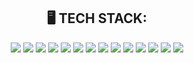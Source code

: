 <h2 align='center'>
🖥 TECH STACK:
</h2>
<div align='center', width='50%'>
  <img src='https://img.shields.io/badge/TypeScript-007ACC?style=for-the-badge&logo=typescript&logoColor=white' />
  <img src='https://img.shields.io/badge/JavaScript-323330?style=for-the-badge&logo=javascript&logoColor=F7DF1E' />
  <img src='https://img.shields.io/badge/React-20232A?style=for-the-badge&logo=react&logoColor=61DAFB' />
  <img src='https://img.shields.io/badge/Next-black?style=for-the-badge&logo=next.js&logoColor=white'/>
  <img src='https://img.shields.io/badge/tailwindcss-%2338B2AC.svg?style=for-the-badge&logo=tailwind-css&logoColor=white'/>
  <img src='https://img.shields.io/badge/Node.js-339933?style=for-the-badge&logo=nodedotjs&logoColor=white' />
  <img src='https://img.shields.io/badge/Express.js-000000?style=for-the-badge&logo=express&logoColor=white' />
  <img src='https://img.shields.io/badge/PostgreSQL-316192?style=for-the-badge&logo=postgresql&logoColor=white' />
  <img src='https://img.shields.io/badge/MongoDB-4EA94B?style=for-the-badge&logo=mongodb&logoColor=white' />
  <img src='https://img.shields.io/badge/HTML5-E34F26?style=for-the-badge&logo=html5&logoColor=white' />
  <img src='https://img.shields.io/badge/CSS3-1572B6?style=for-the-badge&logo=css3&logoColor=white' />
  <img src='https://img.shields.io/badge/Docker-0db7ed?style=for-the-badge&logo=docker&logoColor=white' />
  <img src='https://img.shields.io/badge/Prometheus-E7532D?style=for-the-badge&logo=prometheus&logoColor=white' />
  <img src='https://img.shields.io/badge/Grafana-F69920?style=for-the-badge&logo=grafana&logoColor=white' />
</div>
